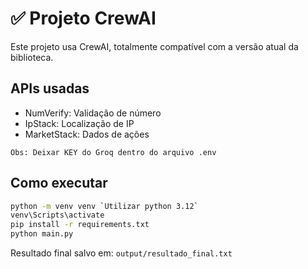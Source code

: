 # ✅ Projeto CrewAI

Este projeto usa CrewAI, totalmente compatível com a versão atual da biblioteca.

## APIs usadas

- NumVerify: Validação de número
- IpStack: Localização de IP
- MarketStack: Dados de ações

`Obs: Deixar KEY do Groq dentro do arquivo .env`

## Como executar

```bash
python -m venv venv `Utilizar python 3.12`
venv\Scripts\activate
pip install -r requirements.txt
python main.py
```

Resultado final salvo em: `output/resultado_final.txt`